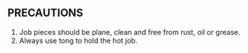 ## PRECAUTIONS  

1. Job pieces should be plane, clean and free from rust, oil or grease. 
1. Always use tong to hold the hot job. 

